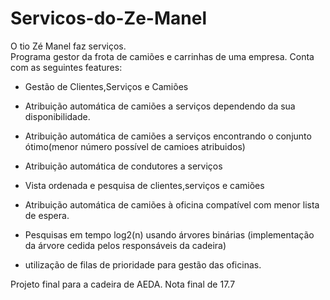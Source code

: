 # Servicos-do-Ze-Manel
O tio Zé Manel faz serviços.  
Programa gestor da frota de camiões e carrinhas de uma empresa.
Conta com as seguintes features:
 * Gestão de Clientes,Serviços e Camiões
 * Atribuição automática de camiões a serviços dependendo da sua disponibilidade.
 * Atribuição automática de camiões a serviços encontrando o conjunto ótimo(menor número possível de camioes atribuidos)
 * Atribuição automática de condutores a serviços
 * Vista ordenada e pesquisa de clientes,serviços e camiões
 * Atribuição automática de camiões à oficina compatível com menor lista de espera.

 * Pesquisas em tempo log2(n) usando árvores binárias (implementação da árvore cedida pelos responsáveis da cadeira)
 * utilização de filas de prioridade para gestão das oficinas.

Projeto final para a cadeira de AEDA.
Nota final de 17.7

